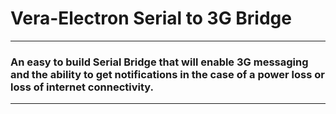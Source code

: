 # Vera-Electron Serial to 3G Bridge
***
### An easy to build Serial Bridge that will enable 3G messaging and the ability to get notifications in the case of a power loss or loss of internet connectivity.
***
